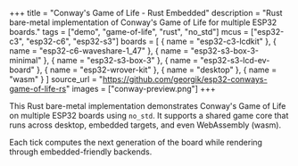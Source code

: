 +++
title = "Conway's Game of Life - Rust Embedded"
description = "Rust bare-metal implementation of Conway's Game of Life for multiple ESP32 boards."
tags = ["demo", "game-of-life", "rust", "no_std"]
mcus = ["esp32-c3", "esp32-c6", "esp32-s3"]
boards = [
  { name = "esp32-c3-lcdkit" },
  { name = "esp32-c6-waveshare-1_47" },
  { name = "esp32-s3-box-3-minimal" },
  { name = "esp32-s3-box-3" },
  { name = "esp32-s3-lcd-ev-board" },
  { name = "esp32-wrover-kit" },
  { name = "desktop" },
  { name = "wasm" }
]
source_url = "https://github.com/georgik/esp32-conways-game-of-life-rs"
images = ["conway-preview.png"]
+++

This Rust bare-metal implementation demonstrates Conway's Game of Life on multiple ESP32 boards using `no_std`. It supports a shared game core that runs across desktop, embedded targets, and even WebAssembly (wasm).

Each tick computes the next generation of the board while rendering through embedded-friendly backends.
